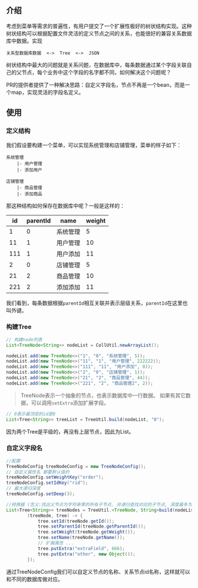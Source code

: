 ## 介绍

考虑到菜单等需求的普遍性，有用户提交了一个扩展性极好的树状结构实现。这种树状结构可以根据配置文件灵活的定义节点之间的关系，也能很好的兼容关系数据库中数据。实现

```
关系型数据库数据  <->  Tree  <->  JSON
```

树状结构中最大的问题就是关系问题，在数据库中，每条数据通过某个字段关联自己的父节点，每个业务中这个字段的名字都不同，如何解决这个问题呢？

PR的提供者提供了一种解决思路：自定义字段名，节点不再是一个bean，而是一个map，实现灵活的字段名定义。

## 使用

### 定义结构

我们假设要构建一个菜单，可以实现系统管理和店铺管理，菜单的样子如下：

```
系统管理
    |- 用户管理
    |- 添加用户

店铺管理
    |- 商品管理
    |- 添加商品
```

那这种结构如何保存在数据库中呢？一般是这样的：

| id  | parentId | name    | weight |
| --- | -------- | ------- | ------ |
| 1   | 0        | 系统管理 | 5      |
| 11  | 1        | 用户管理 | 10     |
| 111 | 1        | 用户添加 | 11     |
| 2   | 0        | 店铺管理 | 5      |
| 21  | 2        | 商品管理 | 10     |
| 221 | 2        | 添加添加 | 11     |

我们看到，每条数据根据`parentId`相互关联并表示层级关系，`parentId`在这里也叫外键。

### 构建Tree

```java
// 构建node列表
List<TreeNode<String>> nodeList = CollUtil.newArrayList();

nodeList.add(new TreeNode<>("1", "0", "系统管理", 5));
nodeList.add(new TreeNode<>("11", "1", "用户管理", 222222));
nodeList.add(new TreeNode<>("111", "11", "用户添加", 0));
nodeList.add(new TreeNode<>("2", "0", "店铺管理", 1));
nodeList.add(new TreeNode<>("21", "2", "商品管理", 44));
nodeList.add(new TreeNode<>("221", "2", "商品管理2", 2));
```

> TreeNode表示一个抽象的节点，也表示数据库中一行数据。
> 如果有其它数据，可以调用`setExtra`添加扩展字段。

```java
// 0表示最顶层的id是0
List<Tree<String>> treeList = TreeUtil.build(nodeList, "0");
```

因为两个Tree是平级的，再没有上层节点，因此为List。

### 自定义字段名

```java
//配置
TreeNodeConfig treeNodeConfig = new TreeNodeConfig();
// 自定义属性名 都要默认值的
treeNodeConfig.setWeightKey("order");
treeNodeConfig.setIdKey("rid");
// 最大递归深度
treeNodeConfig.setDeep(3);

//转换器 (含义:找出父节点为字符串零的所有子节点, 并递归查找对应的子节点, 深度最多为 3)
List<Tree<String>> treeNodes = TreeUtil.<TreeNode, String>build(nodeList, "0", treeNodeConfig,
		(treeNode, tree) -> {
			tree.setId(treeNode.getId());
			tree.setParentId(treeNode.getParentId());
			tree.setWeight(treeNode.getWeight());
			tree.setName(treeNode.getName());
			// 扩展属性 ...
			tree.putExtra("extraField", 666);
			tree.putExtra("other", new Object());
		});
```

通过TreeNodeConfig我们可以自定义节点的名称、关系节点id名称，这样就可以和不同的数据库做对应。